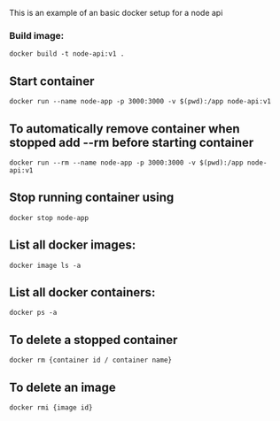 This is an example of an basic docker setup for a node api

### Build image:

    docker build -t node-api:v1 .

## Start container

    docker run --name node-app -p 3000:3000 -v $(pwd):/app node-api:v1

## To automatically remove container when stopped add --rm before starting container

    docker run --rm --name node-app -p 3000:3000 -v $(pwd):/app node-api:v1

## Stop running container using

    docker stop node-app

## List all docker images:

    docker image ls -a

## List all docker containers:

    docker ps -a

## To delete a stopped container

    docker rm {container id / container name}

## To delete an image

    docker rmi {image id}




